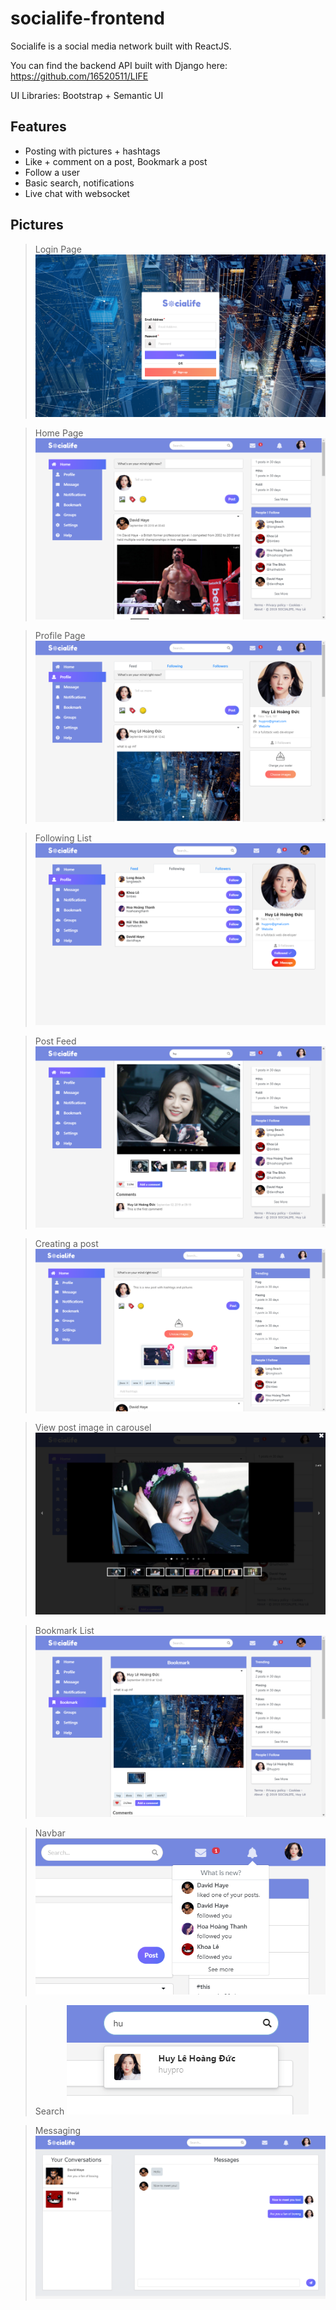 # socialife-frontend
Socialife is a social media network built with ReactJS.

You can find the backend API built with Django here: https://github.com/16520511/LIFE

UI Libraries: Bootstrap + Semantic UI

Features
-------------
- Posting with pictures + hashtags
- Like + comment on a post, Bookmark a post
- Follow a user
- Basic search, notifications
- Live chat with websocket

Pictures
-------------
> Login Page
![](https://github.com/16520511/socialife/blob/master/images/login.png)

> Home Page
![](https://github.com/16520511/socialife/blob/master/images/home.png)

> Profile Page
![](https://github.com/16520511/socialife/blob/master/images/profile.png)


> Following List
![](https://github.com/16520511/socialife/blob/master/images/following.png)

> Post Feed
![](https://github.com/16520511/socialife/blob/master/images/feed.png)

> Creating a post
![](https://github.com/16520511/socialife/blob/master/images/posting.png)

> View post image in carousel
![](https://github.com/16520511/socialife/blob/master/images/carousel.png)

> Bookmark List
![](https://github.com/16520511/socialife/blob/master/images/bookmark.png)

> Navbar
![](https://github.com/16520511/socialife/blob/master/images/navigation-bar.png)

> Search
![](https://github.com/16520511/socialife/blob/master/images/search.png)

> Messaging
![](https://github.com/16520511/socialife/blob/master/images/message.png)

